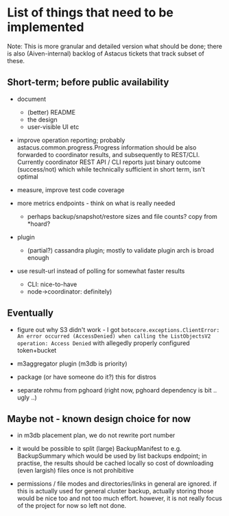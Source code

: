 # List of things that need to be implemented #

Note: This is more granular and detailed version what should be done; there
is also (Aiven-internal) backlog of Astacus tickets that track subset of these.


## Short-term; before public availability

- document
    - (better) README
    - the design
    - user-visible UI etc

- improve operation reporting; probably astacus.common.progress.Progress
  information should be also forwarded to coordinator results, and
  subsequently to REST/CLI. Currently coordinator REST API / CLI reports
  just binary outcome (success/not) which while technically sufficient in
  short term, isn't optimal

- measure, improve test code coverage

- more metrics endpoints - think on what is really needed
    - perhaps backup/snapshot/restore sizes and file counts? copy from *hoard?

- plugin
    - (partial?) cassandra plugin; mostly to validate plugin arch is broad enough

- use result-url instead of polling for somewhat faster results
    - CLI: nice-to-have
    - node->coordinator: definitely)

## Eventually

- figure out why S3 didn't work - I got
  `botocore.exceptions.ClientError: An error occurred (AccessDenied) when
  calling the ListObjectsV2 operation: Access Denied`
  with allegedly properly configured token+bucket

- m3aggregator plugin (m3db is priority)

- package (or have someone do it?) this for distros

- separate rohmu from pghoard (right now, pghoard dependency is bit .. ugly ..)


## Maybe not - known design choice for now

- in m3db placement plan, we do not rewrite port number

- it would be possible to split (large) BackupManifest to
  e.g. BackupSummary which would be used by list backups endpoint; in
  practise, the results should be cached locally so cost of downloading
  (even largish) files once is not prohibitive

- permissions / file modes and directories/links in general are ignored. if
  this is actually used for general cluster backup, actually storing those
  would be nice too and not too much effort. however, it is not really
  focus of the project for now so left not done.
